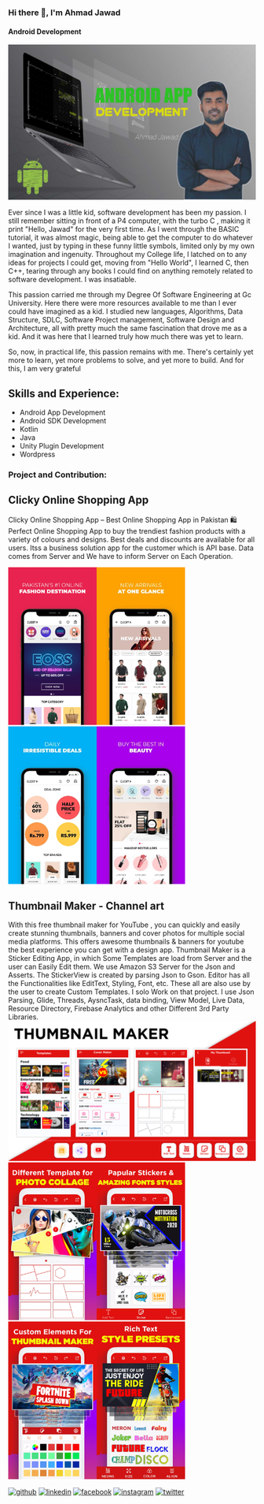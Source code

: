 ### Hi there 👋, I'm Ahmad Jawad
#### Android Development
![Android Development](https://github.com/jaawaadz/jaawaadz/blob/main/20221208_160422.jpg)

Ever since I was a little kid, software development has been my passion. I still remember sitting in front of a P4 computer, with the turbo C , making it print "Hello, Jawad" for the very first time. As I went through the BASIC tutorial, it was almost magic, being able to get the computer to do whatever I wanted, just by typing in these funny little symbols, limited only by my own imagination and ingenuity. Throughout my College life, I latched on to any ideas for projects I could get, moving from "Hello World", I learned C, then C++, tearing through any books I could find on anything remotely related to software development. I was insatiable.

This passion carried me through my Degree Of Software Engineering at Gc University. Here there were more resources available to me than I ever could have imagined as a kid. I studied new languages, Algorithms, Data Structure, SDLC, Software Project management, Software Design and Architecture, all with pretty much the same fascination that drove me as a kid. And it was here that I learned truly how much there was yet to learn.

So, now, in practical life, this passion remains with me. There's certainly yet more to learn, yet more problems to solve, and yet more to build. And for this, I am very grateful

## Skills and Experience: 
* Android App Development
* Android SDK Development
* Kotlin
* Java
* Unity Plugin Development
* Wordpress 

### Project and Contribution: 

## Clicky Online Shopping App
Clicky Online Shopping App – Best Online Shopping App in Pakistan
🛍️ Perfect Online Shopping App to buy the trendiest fashion products with a variety of colours and designs. Best deals and discounts are available for all users. Itss a business solution app for the customer which is API base. Data comes from Server and We have to inform Server on Each Operation.

<img src="https://github.com/jaawaadz/jaawaadz/blob/main/click1.webp" width ="180"><img src="https://github.com/jaawaadz/jaawaadz/blob/main/clicky2.webp" width ="180"><img src="https://github.com/jaawaadz/jaawaadz/blob/main/clicky3.webp" width ="180"><img src="https://github.com/jaawaadz/jaawaadz/blob/main/clicky4.webp" width ="180">



## Thumbnail Maker - Channel art
With this free thumbnail maker for YouTube , you can quickly and easily create stunning thumbnails, banners and cover photos for multiple social media platforms. This offers awesome thumbnails & banners for youtube the best experience you can get with a design app. Thumbnail Maker is a Sticker Editing App, in which Some Templates are load from Server and the user can Easily Edit them. We use Amazon S3 Server for the Json and Asserts. The StickerView is created by parsing Json to Gson. Editor has all the Functionalities like EditText, Styling, Font, etc. These all are also use by the user to create Custom Templates. I solo Work on that project. I use Json Parsing, Glide, Threads, AysncTask, data binding, View Model, Live Data, Resource Directory, Firebase Analytics and other Different 3rd Party Libraries.
<img src="https://github.com/jaawaadz/jaawaadz/blob/main/thum1.webp" width ="720">
<img src="https://github.com/jaawaadz/jaawaadz/blob/main/thum2.webp" width ="180"><img src="https://github.com/jaawaadz/jaawaadz/blob/main/thum3.webp" width ="180"><img src="https://github.com/jaawaadz/jaawaadz/blob/main/thum4.webp" width ="180"><img src="https://github.com/jaawaadz/jaawaadz/blob/main/thu5.webp" width ="180">



[<img src='https://cdn.jsdelivr.net/npm/simple-icons@3.0.1/icons/github.svg' alt='github' height='40'>](https://github.com/jaawaadz)  [<img src='https://cdn.jsdelivr.net/npm/simple-icons@3.0.1/icons/linkedin.svg' alt='linkedin' height='40'>](https://www.linkedin.com/in/jaawaadz/)  [<img src='https://cdn.jsdelivr.net/npm/simple-icons@3.0.1/icons/facebook.svg' alt='facebook' height='40'>](https://www.facebook.com/jaawaadz)  [<img src='https://cdn.jsdelivr.net/npm/simple-icons@3.0.1/icons/instagram.svg' alt='instagram' height='40'>](https://www.instagram.com/jaawaadz/)  [<img src='https://cdn.jsdelivr.net/npm/simple-icons@3.0.1/icons/twitter.svg' alt='twitter' height='40'>](https://twitter.com/jaawaadz)  


